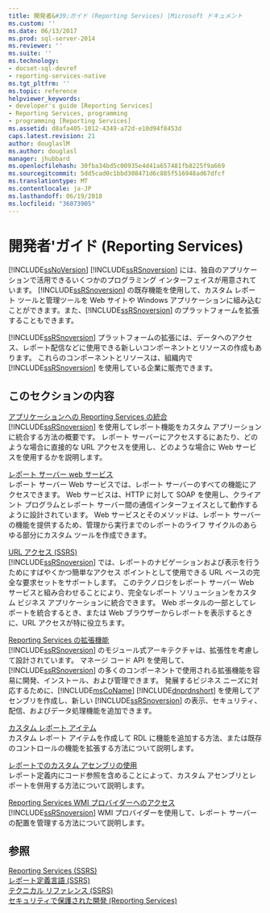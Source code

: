 ```yaml
---
title: 開発者&#39;ガイド (Reporting Services) |Microsoft ドキュメント
ms.custom: ''
ms.date: 06/13/2017
ms.prod: sql-server-2014
ms.reviewer: ''
ms.suite: ''
ms.technology:
- docset-sql-devref
- reporting-services-native
ms.tgt_pltfrm: ''
ms.topic: reference
helpviewer_keywords:
- developer's guide [Reporting Services]
- Reporting Services, programming
- programming [Reporting Services]
ms.assetid: d8afa405-1012-4349-a72d-e10d94f8453d
caps.latest.revision: 21
author: douglaslM
ms.author: douglasl
manager: jhubbard
ms.openlocfilehash: 30fba34bd5c00935e4d41a657481fb8225f9a669
ms.sourcegitcommit: 5dd5cad0c1bbd308471d6c885f516948ad67dfcf
ms.translationtype: MT
ms.contentlocale: ja-JP
ms.lasthandoff: 06/19/2018
ms.locfileid: "36073905"
---
```

# <a name="developer39s-guide-reporting-services"></a>開発者&#39;ガイド (Reporting Services)
  [!INCLUDE[ssNoVersion](../includes/ssnoversion-md.md)] [!INCLUDE[ssRSnoversion](../includes/ssrsnoversion-md.md)] には、独自のアプリケーションで活用できるいくつかのプログラミング インターフェイスが用意されています。 [!INCLUDE[ssRSnoversion](../includes/ssrsnoversion-md.md)] の既存機能を使用して、カスタム レポート ツールと管理ツールを Web サイトや Windows アプリケーションに組み込むことができます。また、[!INCLUDE[ssRSnoversion](../includes/ssrsnoversion-md.md)] のプラットフォームを拡張することもできます。  
  
 [!INCLUDE[ssRSnoversion](../includes/ssrsnoversion-md.md)] プラットフォームの拡張には、データへのアクセス、レポート配信などに使用できる新しいコンポーネントとリソースの作成もあります。 これらのコンポーネントとリソースは、組織内で [!INCLUDE[ssRSnoversion](../includes/ssrsnoversion-md.md)] を使用している企業に販売できます。  
  
## <a name="in-this-section"></a>このセクションの内容  
 [アプリケーションへの Reporting Services の統合](application-integration/integrating-reporting-services-into-applications.md)  
 [!INCLUDE[ssRSnoversion](../includes/ssrsnoversion-md.md)] を使用してレポート機能をカスタム アプリーションに統合する方法の概要です。 レポート サーバーにアクセスするにあたり、どのような場合に直接的な URL アクセスを使用し、どのような場合に Web サービスを使用するかを説明します。  
  
 [レポート サーバー web サービス](report-server-web-service/report-server-web-service.md)  
 レポート サーバー Web サービスでは、レポート サーバーのすべての機能にアクセスできます。 Web サービスは、HTTP に対して SOAP を使用し、クライアント プログラムとレポート サーバー間の通信インターフェイスとして動作するように設計されています。 Web サービスとそのメソッドは、レポート サーバーの機能を提供するため、管理から実行までのレポートのライフ サイクルのあらゆる部分にカスタム ツールを作成できます。  
  
 [URL アクセス &#40;SSRS&#41;](url-access-ssrs.md)  
 [!INCLUDE[ssRSnoversion](../includes/ssrsnoversion-md.md)] では、レポートのナビゲーションおよび表示を行うためにすばやくかつ簡単なアクセス ポイントとして使用できる URL ベースの完全な要求セットをサポートします。 このテクノロジをレポート サーバー Web サービスと組み合わせることにより、完全なレポート ソリューションをカスタム ビジネス アプリケーションに統合できます。 Web ポータルの一部としてレポートを統合するとき、または Web ブラウザーからレポートを表示するときに、URL アクセスが特に役立ちます。  
  
 [Reporting Services の拡張機能](extensions/reporting-services-extensions.md)  
 [!INCLUDE[ssRSnoversion](../includes/ssrsnoversion-md.md)] のモジュール式アーキテクチャは、拡張性を考慮して設計されています。 マネージ コード API を使用して、[!INCLUDE[ssRSnoversion](../includes/ssrsnoversion-md.md)] の多くのコンポーネントで使用される拡張機能を容易に開発、インストール、および管理できます。 発展するビジネス ニーズに対応するために、[!INCLUDE[msCoName](../includes/msconame-md.md)] [!INCLUDE[dnprdnshort](../includes/dnprdnshort-md.md)] を使用してアセンブリを作成し、新しい [!INCLUDE[ssRSnoversion](../includes/ssrsnoversion-md.md)] の表示、セキュリティ、配信、およびデータ処理機能を追加できます。  
  
 [カスタム レポート アイテム](custom-report-items/custom-report-items.md)  
 カスタム レポート アイテムを作成して RDL に機能を追加する方法、または既存のコントロールの機能を拡張する方法について説明します。  
  
 [レポートでのカスタム アセンブリの使用](custom-assemblies/using-custom-assemblies-with-reports.md)  
 レポート定義内にコード参照を含めることによって、カスタム アセンブリとレポートを併用する方法について説明します。  
  
 [Reporting Services WMI プロバイダーへのアクセス](tools/access-the-reporting-services-wmi-provider.md)  
 [!INCLUDE[ssRSnoversion](../includes/ssrsnoversion-md.md)] WMI プロバイダーを使用して、レポート サーバーの配置を管理する方法について説明します。  
  
## <a name="see-also"></a>参照  
 [Reporting Services &#40;SSRS&#41;](create-deploy-and-manage-mobile-and-paginated-reports.md)   
 [レポート定義言語 &#40;SSRS&#41;](reports/report-definition-language-ssrs.md)   
 [テクニカル リファレンス (SSRS)](technical-reference-ssrs.md)   
 [セキュリティで保護された開発 &#40;Reporting Services&#41;](extensions/secure-development/secure-development-reporting-services.md)  
  
  